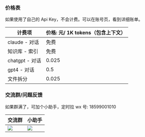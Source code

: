 ### 价格表

如果使用了自己的 Api Key，不会计费。可以在账号页，看到详细账单。


| 计费项 | 价格: 元/ 1K tokens（包含上下文）|
| --- | --- |
| claude - 对话 | 免费 |
| 知识库 - 索引 | 免费 |
| chatgpt - 对话 | 0.025 |
| gpt4 - 对话 | 0.5 |
| 文件拆分 | 0.025 |


### 交流群/问题反馈

如果群满了，可加个小助手，定时拉
wx 号: 18599001010


| 交流群                  | 小助手               |
| ------------------------- | ---------------------- |
| ![](/imgs/wxqun300.jpg) | ![](/imgs/wx300.jpg) |
